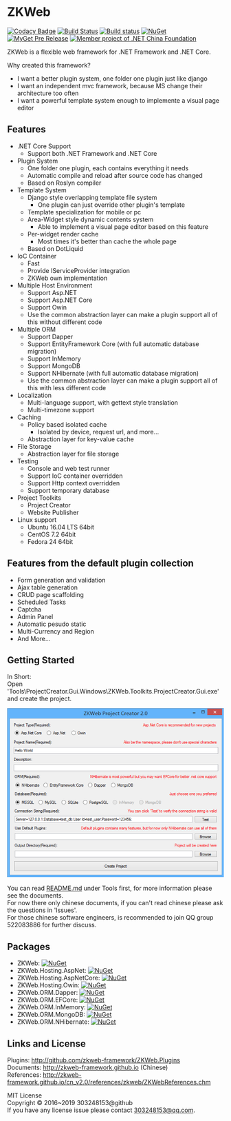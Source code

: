 ﻿# ZKWeb

[![Codacy Badge](https://api.codacy.com/project/badge/Grade/126ec40aaaf74afd8ee0445a687ebbd6)](https://www.codacy.com/app/303248153/ZKWeb?utm_source=github.com&utm_medium=referral&utm_content=zkweb-framework/ZKWeb&utm_campaign=badger)
[![Build Status](https://travis-ci.org/zkweb-framework/ZKWeb.svg?branch=master)](https://travis-ci.org/zkweb-framework/ZKWeb)
[![Build status](https://ci.appveyor.com/api/projects/status/9teo6nnlodxonc3t?svg=true)](https://ci.appveyor.com/project/303248153/zkweb)
[![NuGet](https://img.shields.io/nuget/vpre/ZKWeb.svg)](http://www.nuget.org/packages/ZKWeb)
[![MyGet Pre Release](https://img.shields.io/myget/zkweb/vpre/ZKWeb.svg)](https://www.myget.org/gallery/zkweb)
[![Member project of .NET China Foundation](https://img.shields.io/badge/member_project_of-.NET_CHINA-red.svg?style=flat&colorB=9E20C8)](https://github.com/dotnetcore)

ZKWeb is a flexible web framework for .NET Framework and .NET Core.<br/>

Why created this framework?

- I want a better plugin system, one folder one plugin just like django
- I want an independent mvc framework, because MS change their architecture too often
- I want a powerful template system enough to implemente a visual page editor

## Features

- .NET Core Support
	- Support both .NET Framework and .NET Core
- Plugin System
	- One folder one plugin, each contains everything it needs
	- Automatic compile and reload after source code has changed
	- Based on Roslyn compiler
- Template System
	- Django style overlapping template file system
		- One plugin can just override other plugin's template
	- Template specialization for mobile or pc
	- Area-Widget style dynamic contents system
		- Able to implement a visual page editor based on this feature
	- Per-widget render cache
		- Most times it's better than cache the whole page
	- Based on DotLiquid
- IoC Container
	- Fast
	- Provide IServiceProvider integration
	- ZKWeb own implementation
- Multiple Host Environment
	- Support Asp.NET
	- Support Asp.NET Core
	- Support Owin
	- Use the common abstraction layer can make a plugin support all of this without different code
- Multiple ORM
	- Support Dapper
	- Support EntityFramework Core (with full automatic database migration)
	- Support InMemory
	- Support MongoDB
	- Support NHibernate (with full automatic database migration)
	- Use the common abstraction layer can make a plugin support all of this with less different code
- Localization
	- Multi-language support, with gettext style translation
	- Multi-timezone support
- Caching
	- Policy based isolated cache
		- Isolated by device, request url, and more...
	- Abstraction layer for key-value cache
- File Storage
	- Abstraction layer for file storage
- Testing
	- Console and web test runner
	- Support IoC container overridden
	- Support Http context overridden
	- Support temporary database
- Project Toolkits
	- Project Creator
	- Website Publisher
- Linux support
	- Ubuntu 16.04 LTS 64bit
	- CentOS 7.2 64bit
	- Fedora 24 64bit

## Features from the default plugin collection

- Form generation and validation
- Ajax table generation
- CRUD page scaffolding
- Scheduled Tasks
- Captcha
- Admin Panel
- Automatic pesudo static
- Multi-Currency and Region
- And More...

## Getting Started

In Short:<br/>
Open 'Tools\ProjectCreator.Gui.Windows\ZKWeb.Toolkits.ProjectCreator.Gui.exe' and create the project.<br/>

![project creator](Tools/project_creator.png)

You can read [README.md](Tools/README.md) under Tools first, for more information please see the documents.<br/>
For now there only chinese documents, if you can't read chinese please ask the questions in 'Issues'.<br/>
For those chinese software engineers, is recommended to join QQ group 522083886 for further discuss.<br/>

## Packages

- ZKWeb: [![NuGet](https://img.shields.io/nuget/vpre/ZKWeb.svg)](http://www.nuget.org/packages/ZKWeb)
- ZKWeb.Hosting.AspNet: [![NuGet](https://img.shields.io/nuget/vpre/ZKWeb.Hosting.AspNet.svg)](http://www.nuget.org/packages/ZKWeb.Hosting.AspNet)
- ZKWeb.Hosting.AspNetCore: [![NuGet](https://img.shields.io/nuget/vpre/ZKWeb.Hosting.AspNetCore.svg)](http://www.nuget.org/packages/ZKWeb.Hosting.AspNetCore)
- ZKWeb.Hosting.Owin: [![NuGet](https://img.shields.io/nuget/vpre/ZKWeb.Hosting.Owin.svg)](http://www.nuget.org/packages/ZKWeb.Hosting.Owin)
- ZKWeb.ORM.Dapper: [![NuGet](https://img.shields.io/nuget/vpre/ZKWeb.ORM.Dapper.svg)](http://www.nuget.org/packages/ZKWeb.ORM.Dapper)
- ZKWeb.ORM.EFCore: [![NuGet](https://img.shields.io/nuget/vpre/ZKWeb.ORM.EFCore.svg)](http://www.nuget.org/packages/ZKWeb.ORM.EFCore)
- ZKWeb.ORM.InMemory: [![NuGet](https://img.shields.io/nuget/vpre/ZKWeb.ORM.InMemory.svg)](http://www.nuget.org/packages/ZKWeb.ORM.InMemory)
- ZKWeb.ORM.MongoDB: [![NuGet](https://img.shields.io/nuget/vpre/ZKWeb.ORM.MongoDB.svg)](http://www.nuget.org/packages/ZKWeb.ORM.MongoDB)
- ZKWeb.ORM.NHibernate: [![NuGet](https://img.shields.io/nuget/vpre/ZKWeb.ORM.NHibernate.svg)](http://www.nuget.org/packages/ZKWeb.ORM.NHibernate)

## Links and License

Plugins: http://github.com/zkweb-framework/ZKWeb.Plugins<br/>
Documents: http://zkweb-framework.github.io (Chinese)<br/>
References: http://zkweb-framework.github.io/cn_v2.0/references/zkweb/ZKWebReferences.chm<br/>

MIT License<br/>
Copyright © 2016~2019 303248153@github<br/>
If you have any license issue please contact 303248153@qq.com.<br/>
